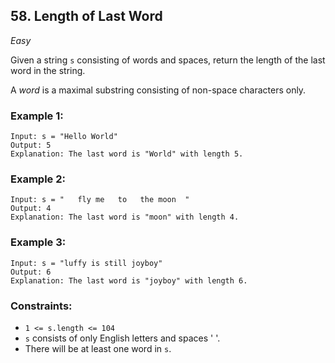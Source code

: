 ## 58. Length of Last Word
_Easy_

Given a string `s` consisting of words and spaces, return the length of the last word in the string.

A *word* is a maximal substring consisting of non-space characters only.

### Example 1:
```
Input: s = "Hello World"
Output: 5
Explanation: The last word is "World" with length 5.
```
### Example 2:
```
Input: s = "   fly me   to   the moon  "
Output: 4
Explanation: The last word is "moon" with length 4.
```
### Example 3:
```
Input: s = "luffy is still joyboy"
Output: 6
Explanation: The last word is "joyboy" with length 6.
```
### Constraints:

- `1 <= s.length <= 104`
- `s` consists of only English letters and spaces ' '.
- There will be at least one word in `s`.